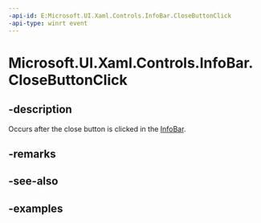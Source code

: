 ```yaml
---
-api-id: E:Microsoft.UI.Xaml.Controls.InfoBar.CloseButtonClick
-api-type: winrt event
---
```


# Microsoft.UI.Xaml.Controls.InfoBar.CloseButtonClick

<!--
public event Windows.Foundation.TypedEventHandler<Microsoft.UI.Xaml.Controls.InfoBar,object> CloseButtonClick;
-->


## -description

Occurs after the close button is clicked in the [InfoBar](infobar.md).

## -remarks

## -see-also

## -examples


